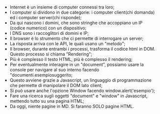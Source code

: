 <!-- @format -->

- Internet è un insieme di computer connessi tra loro;
- I computer si dividono in due categorie: i computer client(chi domanda) ed i computer server(chi risponde);
- Da qui nascono i domini, che sono stringhe che accoppiano un IP (codice numerico) con un dispositivo;
- I DNS sono i raccoglitori di domini e IP;
- Il browser è lo strumento che ci permette di interrogare un server;
- La risposta arriva con le API, le quali usano un "metodo";
- Il browser, durante entrambi i processi, trasforma il codice html in DOM. Questo processo si chiama "Rendering";
- Più è complesso il testo HTML, più è complesso il rendering;
- Per eventualmente interagire in un "document", possiamo usare la console per navigare al suo interno facendo "documenti.esempiosuggerito;
- Questo avviene grazie a Javascript, un linguaggio di programmazione che permette di manipolare il DOM lato client;
- Si può usare anche l'opzione Window facendo window.alert('esempio');
- Fare una ricerca sugli oggetti "document" e "window" in Javascript, mettendo tutto su una pagina HTML;
- Da oggi, niente pagine in MD. Si faranno SOLO pagine HTML.
